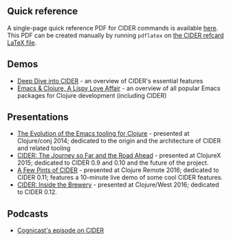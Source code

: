 ## Quick reference

A single-page quick reference PDF for CIDER commands is available
[here](cider-refcard.pdf). This PDF can be created manually by running
`pdflatex` on [the CIDER refcard LaTeX file](cider-refcard.tex).

## Demos

* [Deep Dive into CIDER](https://www.youtube.com/watch?v=aYA4AAjLfT0) - an overview of CIDER's essential features
* [Emacs & Clojure, A Lispy Love Affair](https://www.youtube.com/watch?v=O6g5C4jUCUc) - an overview of all popular Emacs packages for Clojure development (including CIDER)

## Presentations

* [The Evolution of the Emacs tooling for Clojure](https://www.youtube.com/watch?v=4X-1fJm25Ww&list=PLZdCLR02grLoc322bYirANEso3mmzvCiI&index=6) -
  presented at Clojure/conj 2014; dedicated to the origin and the architecture
  of CIDER and related tooling
* [CIDER: The Journey so Far and the Road Ahead](https://skillsmatter.com/skillscasts/7225-cider-the-journey-so-far-and-the-road-ahead) -
  presented at ClojureX 2015; dedicated to CIDER 0.9 and 0.10 and the future of
  the project.
* [A Few Pints of CIDER](https://www.youtube.com/watch?v=3Q7APa2Htns&list=PLPgnbBCmP6ZMfHPJ4yMwuoLEZvEe5LVe8) - presented at Clojure Remote 2016; dedicated
to CIDER 0.11; features a 10-minute live demo of some cool CIDER features.
* [CIDER: Inside the Brewery](https://www.youtube.com/watch?v=8wLwbpCxRf0&list=PLZdCLR02grLq4e8-1P2JNHBKUOLFTX3kb) - presented at Clojure/West 2016;
dedicated to CIDER 0.12.

## Podcasts

* [Cognicast's episode on CIDER](http://blog.cognitect.com/cognicast/080)
